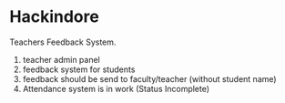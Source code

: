 # Hackindore
Teachers Feedback System.
1. teacher admin panel 
2. feedback system for students
3. feedback should be send to faculty/teacher (without student name)
4. Attendance system is in work (Status Incomplete)
